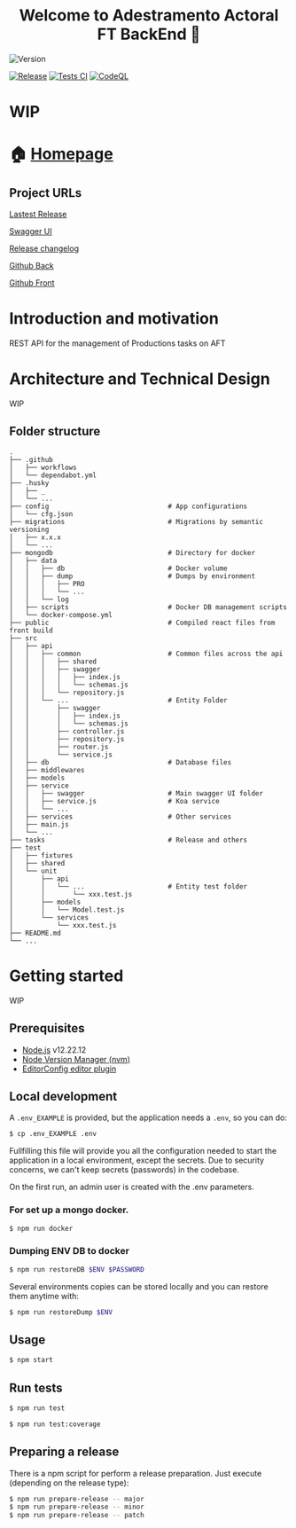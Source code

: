 <h1 align="center">Welcome to Adestramento Actoral FT BackEnd 👋</h1>
<p>
  <img alt="Version" src="https://img.shields.io/badge/version-0.1.0-blue.svg?cacheSeconds=2592000" />
    <!-- <img alt="Documentation" src="https://img.shields.io/badge/documentation-yes-brightgreen.svg" target="_blank" /> -->
  </a>
</p>

[![Release](https://heroku-badge.herokuapp.com/?app=aft-back)](https://heroku-badge.herokuapp.com/?app=aft-back)
[![Tests CI](https://github.com/vinjatovix/AFT-back/actions/workflows/tests.yml/badge.svg?branch=develop&event=push)](https://github.com/vinjatovix/AFT-back/actions/workflows/tests.yml)
[![CodeQL](https://github.com/vinjatovix/AFT-back/actions/workflows/codeql-analysis.yml/badge.svg?branch=develop)](https://github.com/vinjatovix/AFT-back/actions/workflows/codeql-analysis.yml)

# WIP

# 🏠 [Homepage](https://github.com/vinjatovix/AFT-back)
## Project URLs

[Lastest Release](https://aft-back.herokuapp.com)

[Swagger UI](https://aft-back.herokuapp.com/doc)

[Release changelog](https://github.com/vinjatovix/AFT-back/compare/0.0.1...0.1.0)

[Github Back](https://github.com/vinjatovix/AFT-back)

[Github Front](https://github.com/vinjatovix/aft-front)



# Introduction and motivation

REST API for the management of Productions tasks on AFT

# Architecture and Technical Design

WIP
## Folder structure

    .
    ├── .github
    │   ├── workflows
    │   └── dependabot.yml
    ├── .husky
    │   ├── _
    │   └── ...
    ├── config                              # App configurations
    │   └── cfg.json
    ├── migrations                          # Migrations by semantic versioning
    │   ├── x.x.x
    │   └── ...
    ├── mongodb                             # Directory for docker
    │   ├── data
    │   │   ├── db                          # Docker volume
    │   │   ├── dump                        # Dumps by environment
    │   │   │   ├── PRO
    │   │   │   └── ...
    │   │   └── log
    │   ├── scripts                         # Docker DB management scripts
    │   └── docker-compose.yml
    ├── public                              # Compiled react files from front build
    ├── src
    │   ├── api
    │   │   ├── common                      # Common files across the api
    │   │   │   ├── shared
    │   │   │   ├── swagger
    │   │   │   │   ├── index.js
    │   │   │   │   └── schemas.js
    │   │   │   └── repository.js
    │   │   └── ...                         # Entity Folder
    │   │       ├── swagger
    │   │       │   ├── index.js
    │   │       │   └── schemas.js
    │   │       ├── controller.js
    │   │       ├── repository.js
    │   │       ├── router.js
    │   │       └── service.js
    │   ├── db                              # Database files
    │   ├── middlewares
    │   ├── models
    │   ├── service
    │   │   ├── swagger                     # Main swagger UI folder
    │   │   ├── service.js                  # Koa service
    │   │   └── ...
    │   ├── services                        # Other services
    │   ├── main.js
    │   └── ...
    ├── tasks                               # Release and others
    ├── test
    │   ├── fixtures
    │   ├── shared
    │   └── unit
    │       ├── api
    │       │   └── ...                     # Entity test folder
    │       │       └── xxx.test.js
    │       ├── models
    │       │   └── Model.test.js
    │       └── services
    │           └── xxx.test.js
    ├── README.md
    └── ...

# Getting started

WIP

## Prerequisites

- [Node.js](https://nodejs.org/es/) v12.22.12
- [Node Version Manager (nvm)](https://github.com/nvm-sh/nvm)
- [EditorConfig editor plugin](https://marketplace.visualstudio.com/items?itemName=EditorConfig.EditorConfig)

## Local development

A `.env_EXAMPLE` is provided, but the application needs a `.env`, so you can do:

```sh
$ cp .env_EXAMPLE .env
```

Fullfilling this file will provide you all the configuration needed
to start the application in a local environment, except the secrets.
Due to security concerns, we can't keep secrets (passwords) in the codebase.

On the first run, an admin user is created with the .env parameters.

### For set up a mongo docker.

```sh
$ npm run docker
```

### Dumping ENV DB to docker

```sh
$ npm run restoreDB $ENV $PASSWORD
```

Several environments copies can be stored locally and you can restore them anytime with:

```sh
$ npm run restoreDump $ENV
```

## Usage

```sh
$ npm start
```

## Run tests

```sh
$ npm run test

$ npm run test:coverage
```






<!--

#### Swagger

#### Validation Checks

### Useful links

### Log management, Metrics and Tracing -->

## Preparing a release

There is a npm script for perform a release preparation. Just execute (depending on the release type):

```sh
$ npm run prepare-release -- major
$ npm run prepare-release -- minor
$ npm run prepare-release -- patch
```

<!-- ## Contributors

## 🤝 Contributing -->
